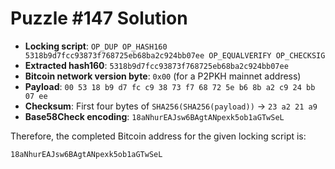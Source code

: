 # Puzzle #147 Solution

- **Locking script**: `OP_DUP OP_HASH160 5318b9d7fcc93873f768725eb68ba2c924bb07ee OP_EQUALVERIFY OP_CHECKSIG`
- **Extracted hash160**: `5318b9d7fcc93873f768725eb68ba2c924bb07ee`
- **Bitcoin network version byte**: `0x00` (for a P2PKH mainnet address)
- **Payload**: `00 53 18 b9 d7 fc c9 38 73 f7 68 72 5e b6 8b a2 c9 24 bb 07 ee`
- **Checksum**: First four bytes of `SHA256(SHA256(payload))` → `23 a2 21 a9`
- **Base58Check encoding**: `18aNhurEAJsw6BAgtANpexk5ob1aGTwSeL`

Therefore, the completed Bitcoin address for the given locking script is:

```
18aNhurEAJsw6BAgtANpexk5ob1aGTwSeL
```
